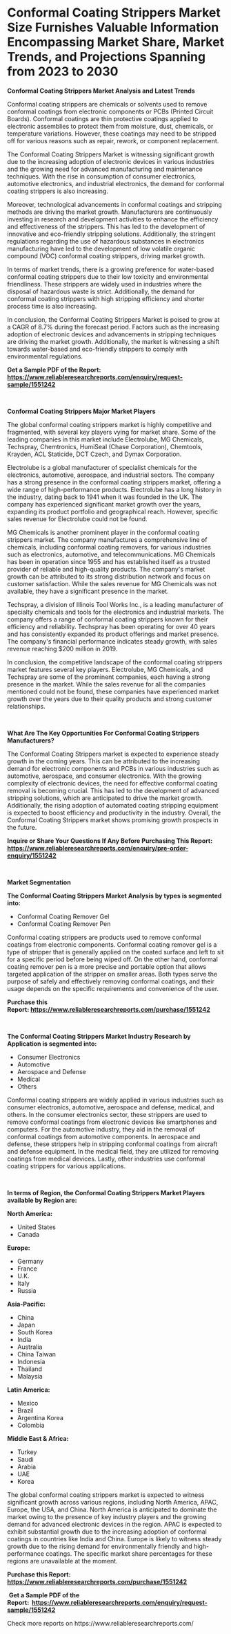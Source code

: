<p><h1>Conformal Coating Strippers Market Size Furnishes Valuable Information Encompassing Market Share, Market Trends, and Projections Spanning from 2023 to 2030</h1></p><p><strong>Conformal Coating Strippers Market Analysis and Latest Trends</strong></p>
<p><p>Conformal coating strippers are chemicals or solvents used to remove conformal coatings from electronic components or PCBs (Printed Circuit Boards). Conformal coatings are thin protective coatings applied to electronic assemblies to protect them from moisture, dust, chemicals, or temperature variations. However, these coatings may need to be stripped off for various reasons such as repair, rework, or component replacement.</p><p>The Conformal Coating Strippers Market is witnessing significant growth due to the increasing adoption of electronic devices in various industries and the growing need for advanced manufacturing and maintenance techniques. With the rise in consumption of consumer electronics, automotive electronics, and industrial electronics, the demand for conformal coating strippers is also increasing.</p><p>Moreover, technological advancements in conformal coatings and stripping methods are driving the market growth. Manufacturers are continuously investing in research and development activities to enhance the efficiency and effectiveness of the strippers. This has led to the development of innovative and eco-friendly stripping solutions. Additionally, the stringent regulations regarding the use of hazardous substances in electronics manufacturing have led to the development of low volatile organic compound (VOC) conformal coating strippers, driving market growth.</p><p>In terms of market trends, there is a growing preference for water-based conformal coating strippers due to their low toxicity and environmental friendliness. These strippers are widely used in industries where the disposal of hazardous waste is strict. Additionally, the demand for conformal coating strippers with high stripping efficiency and shorter process time is also increasing.</p><p>In conclusion, the Conformal Coating Strippers Market is poised to grow at a CAGR of 8.7% during the forecast period. Factors such as the increasing adoption of electronic devices and advancements in stripping techniques are driving the market growth. Additionally, the market is witnessing a shift towards water-based and eco-friendly strippers to comply with environmental regulations.</p></p>
<p><strong>Get a Sample PDF of the Report:&nbsp; <a href="https://www.reliableresearchreports.com/enquiry/request-sample/1551242">https://www.reliableresearchreports.com/enquiry/request-sample/1551242</a></strong></p>
<p>&nbsp;</p>
<p><strong>Conformal Coating Strippers Major Market Players</strong></p>
<p><p>The global conformal coating strippers market is highly competitive and fragmented, with several key players vying for market share. Some of the leading companies in this market include Electrolube, MG Chemicals, Techspray, Chemtronics, HumiSeal (Chase Corporation), Chemtools, Krayden, ACL Staticide, DCT Czech, and Dymax Corporation.</p><p>Electrolube is a global manufacturer of specialist chemicals for the electronics, automotive, aerospace, and industrial sectors. The company has a strong presence in the conformal coating strippers market, offering a wide range of high-performance products. Electrolube has a long history in the industry, dating back to 1941 when it was founded in the UK. The company has experienced significant market growth over the years, expanding its product portfolio and geographical reach. However, specific sales revenue for Electrolube could not be found.</p><p>MG Chemicals is another prominent player in the conformal coating strippers market. The company manufactures a comprehensive line of chemicals, including conformal coating removers, for various industries such as electronics, automotive, and telecommunications. MG Chemicals has been in operation since 1955 and has established itself as a trusted provider of reliable and high-quality products. The company's market growth can be attributed to its strong distribution network and focus on customer satisfaction. While the sales revenue for MG Chemicals was not available, they have a significant presence in the market.</p><p>Techspray, a division of Illinois Tool Works Inc., is a leading manufacturer of specialty chemicals and tools for the electronics and industrial markets. The company offers a range of conformal coating strippers known for their efficiency and reliability. Techspray has been operating for over 40 years and has consistently expanded its product offerings and market presence. The company's financial performance indicates steady growth, with sales revenue reaching $200 million in 2019.</p><p>In conclusion, the competitive landscape of the conformal coating strippers market features several key players. Electrolube, MG Chemicals, and Techspray are some of the prominent companies, each having a strong presence in the market. While the sales revenue for all the companies mentioned could not be found, these companies have experienced market growth over the years due to their quality products and strong customer relationships.</p></p>
<p>&nbsp;</p>
<p><strong>What Are The Key Opportunities For Conformal Coating Strippers Manufacturers?</strong></p>
<p><p>The Conformal Coating Strippers market is expected to experience steady growth in the coming years. This can be attributed to the increasing demand for electronic components and PCBs in various industries such as automotive, aerospace, and consumer electronics. With the growing complexity of electronic devices, the need for effective conformal coating removal is becoming crucial. This has led to the development of advanced stripping solutions, which are anticipated to drive the market growth. Additionally, the rising adoption of automated coating stripping equipment is expected to boost efficiency and productivity in the industry. Overall, the Conformal Coating Strippers market shows promising growth prospects in the future.</p></p>
<p><strong>Inquire or Share Your Questions If Any Before Purchasing This Report: <a href="https://www.reliableresearchreports.com/enquiry/pre-order-enquiry/1551242">https://www.reliableresearchreports.com/enquiry/pre-order-enquiry/1551242</a></strong></p>
<p>&nbsp;</p>
<p><strong>Market Segmentation</strong></p>
<p><strong>The Conformal Coating Strippers Market Analysis by types is segmented into:</strong></p>
<p><ul><li>Conformal Coating Remover Gel</li><li>Conformal Coating Remover Pen</li></ul></p>
<p><p>Conformal coating strippers are products used to remove conformal coatings from electronic components. Conformal coating remover gel is a type of stripper that is generally applied on the coated surface and left to sit for a specific period before being wiped off. On the other hand, conformal coating remover pen is a more precise and portable option that allows targeted application of the stripper on smaller areas. Both types serve the purpose of safely and effectively removing conformal coatings, and their usage depends on the specific requirements and convenience of the user.</p></p>
<p><strong>Purchase this Report:&nbsp;<a href="https://www.reliableresearchreports.com/purchase/1551242">https://www.reliableresearchreports.com/purchase/1551242</a></strong></p>
<p>&nbsp;</p>
<p><strong>The Conformal Coating Strippers Market Industry Research by Application is segmented into:</strong></p>
<p><ul><li>Consumer Electronics</li><li>Automotive</li><li>Aerospace and Defense</li><li>Medical</li><li>Others</li></ul></p>
<p><p>Conformal coating strippers are widely applied in various industries such as consumer electronics, automotive, aerospace and defense, medical, and others. In the consumer electronics sector, these strippers are used to remove conformal coatings from electronic devices like smartphones and computers. For the automotive industry, they aid in the removal of conformal coatings from automotive components. In aerospace and defense, these strippers help in stripping conformal coatings from aircraft and defense equipment. In the medical field, they are utilized for removing coatings from medical devices. Lastly, other industries use conformal coating strippers for various applications.</p></p>
<p>&nbsp;</p>
<p><strong>In terms of Region, the Conformal Coating Strippers Market Players available by Region are:</strong></p>
<p>
    <p> <strong> North America: </strong>
        <ul>
            <li>United States</li>
            <li>Canada</li>
        </ul>
        </p> 
    <p> <strong> Europe: </strong>
        <ul>
            <li>Germany</li>
            <li>France</li>
            <li>U.K.</li>
            <li>Italy</li>
            <li>Russia</li>
        </ul>
        </p> 
    <p> <strong> Asia-Pacific: </strong>
        <ul>
            <li>China</li>
            <li>Japan</li>
            <li>South Korea</li>
            <li>India</li>
            <li>Australia</li>
            <li>China Taiwan</li>
            <li>Indonesia</li>
            <li>Thailand</li>
            <li>Malaysia</li>
        </ul>
        </p> 
    <p> <strong> Latin America: </strong>
        <ul>
            <li>Mexico</li>
            <li>Brazil</li>
            <li>Argentina Korea</li>
            <li>Colombia</li>
        </ul>
        </p> 
    <p> <strong> Middle East & Africa: </strong>
        <ul>
            <li>Turkey</li>
            <li>Saudi</li>
            <li>Arabia</li>
            <li>UAE</li>
            <li>Korea</li>
        </ul>
    </p>
    </p>
<p><p>The global conformal coating strippers market is expected to witness significant growth across various regions, including North America, APAC, Europe, the USA, and China. North America is anticipated to dominate the market owing to the presence of key industry players and the growing demand for advanced electronic devices in the region. APAC is expected to exhibit substantial growth due to the increasing adoption of conformal coatings in countries like India and China. Europe is likely to witness steady growth due to the rising demand for environmentally friendly and high-performance coatings. The specific market share percentages for these regions are unavailable at the moment.</p></p>
<p><strong>Purchase this Report: <a href="https://www.reliableresearchreports.com/purchase/1551242">https://www.reliableresearchreports.com/purchase/1551242</a></strong></p>
<p>&nbsp;<strong>Get a Sample PDF of the Report:&nbsp;&nbsp;<a href="https://www.reliableresearchreports.com/enquiry/request-sample/1551242">https://www.reliableresearchreports.com/enquiry/request-sample/1551242</a></strong></p>
<p><strong></strong></p>
<p>Check more reports on https://www.reliableresearchreports.com/</p>